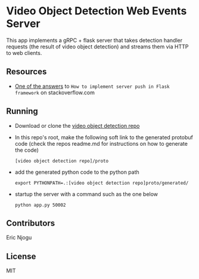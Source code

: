 # Video Object Detection Web Events Server
This app implements a gRPC + flask server that takes detection handler requests (the result of video object detection) and streams them via HTTP to web clients.

## Resources
- [One of the answers](https://stackoverflow.com/a/12236019/315385) to `How to implement server push in Flask framework` on stackoverflow.com

## Running
- Download or clone the [video object detection repo](https://github.com/kunadawa/video-object-detection)
- In this repo's root, make the following soft link to the generated protobuf code (check the repos readme.md for instructions on how to generate the code)
 
  `[video object detection repo]/proto`
- add the generated python code to the python path

   `export PYTHONPATH=.:[video object detection repo]proto/generated/`
- startup the server with a command such as the one below
 
  `python app.py 50002`

## Contributors
Eric Njogu

## License
MIT